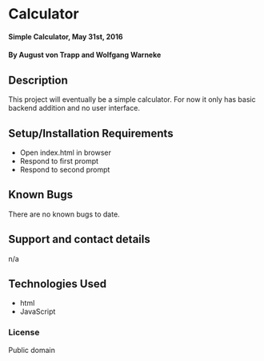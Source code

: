 # Calculator

#### Simple Calculator, May 31st, 2016

#### By August von Trapp and Wolfgang Warneke

## Description

This project will eventually be a simple calculator.  For now it only has basic backend addition and no user interface.

## Setup/Installation Requirements

* Open index.html in browser
* Respond to first prompt
* Respond to second prompt

## Known Bugs

There are no known bugs to date.

## Support and contact details

n/a

## Technologies Used

* html
* JavaScript

### License

Public domain
